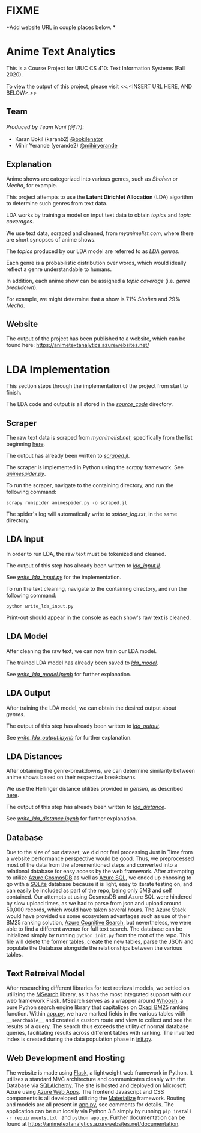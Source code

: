 # FIXME

  *Add website URL in couple places below.
  *

# Anime Text Analytics
  
  This is a Course Project for UIUC CS 410: Text Information Systems (Fall 2020).
  
  To view the output of this project, please visit <<.<INSERT URL HERE, AND BELOW>.>>

## Team
  
  *Produced by Team Nani (何 !?)*:
  * Karan Bokil (karanb2) [@bokilenator](https://github.com/bokilenator)
  * Mihir Yerande (yerande2) [@mihiryerande](https://github.com/mihiryerande)

## Explanation
  
  Anime shows are categorized into various genres, such as *Shо̄nen* or *Mecha*, for example.
  
  This project attempts to use the **Latent Dirichlet Allocation** (LDA) algorithm to determine such genres from text data.
  
  LDA works by training a model on input text data to obtain *topics* and *topic coverages*.
  
  We use text data, scraped and cleaned, from *myanimelist.com*, where there are short synopses of anime shows.
  
  The *topics* produced by our LDA model are referred to as *LDA genres*.
  
  Each genre is a probabilistic distribution over words, which would ideally reflect a genre understandable to humans.
  
  In addition, each anime show can be assigned a *topic coverage* (i.e. *genre breakdown*).
  
  For example, we might determine that a show is 71% *Shо̄nen* and 29% *Mecha*.

## Website
  
  The output of the project has been published to a website, which can be found here: https://animetextanalytics.azurewebsites.net/

# LDA Implementation
  
  This section steps through the implementation of the project from start to finish.
  
  The LDA code and output is all stored in the [*source_code*](https://github.com/mihiryerande/CS-410-Fall-2020-Anime-Text-Analytics/tree/main/source_code) directory.

## Scraper
  
  The raw text data is scraped from *myanimelist.net*, specifically from the list beginning [here](https://myanimelist.net/topanime.php?type=tv).
  
  The output has already been written to [*scraped.jl*](https://github.com/mihiryerande/CS-410-Fall-2020-Anime-Text-Analytics/blob/main/source_code/scraper/scraped.jl).
  
  The scraper is implemented in Python using the *scrapy* framework.
  See [*animespider.py*](https://github.com/mihiryerande/CS-410-Fall-2020-Anime-Text-Analytics/blob/main/source_code/scraper/animespider.py).
  
  To run the scraper, navigate to the containing directory, and run the following command:
  ```
  scrapy runspider animespider.py -o scraped.jl
  ```
  
  The spider's log will automatically write to *spider_log.txt*, in the same directory.

## LDA Input
  
  In order to run LDA, the raw text must be tokenized and cleaned.
  
  The output of this step has already been written to [*lda_input.jl*](https://github.com/mihiryerande/CS-410-Fall-2020-Anime-Text-Analytics/blob/main/source_code/lda_input/lda_input.jl).
  
  See [*write_lda_input.py*](https://github.com/mihiryerande/CS-410-Fall-2020-Anime-Text-Analytics/blob/main/source_code/lda_input/write_lda_input.py) for the implementation.
  
  To run the text cleaning, navigate to the containing directory, and run the following command:
  ```
  python write_lda_input.py
  ```
  
  Print-out should appear in the console as each show's raw text is cleaned.
  
## LDA Model
  
  After cleaning the raw text, we can now train our LDA model.
  
  The trained LDA model has already been saved to [*lda_model*](https://github.com/mihiryerande/CS-410-Fall-2020-Anime-Text-Analytics/blob/main/source_code/lda_model/).
  
  See [*write_lda_model.ipynb*](https://github.com/mihiryerande/CS-410-Fall-2020-Anime-Text-Analytics/blob/main/source_code/write_lda_model.ipynb) for further explanation.

## LDA Output
  
  After training the LDA model, we can obtain the desired output about *genres*.
  
  The output of this step has already been written to [*lda_output*](https://github.com/mihiryerande/CS-410-Fall-2020-Anime-Text-Analytics/blob/main/source_code/lda_output/).
  
  See [*write_lda_output.ipynb*](https://github.com/mihiryerande/CS-410-Fall-2020-Anime-Text-Analytics/blob/main/source_code/write_lda_output.ipynb) for further explanation.

## LDA Distances
  
  After obtaining the genre-breakdowns, we can determine similarity between anime shows based on their respective breakdowns.
  
  We use the Hellinger distance utilities provided in *gensim*, as described [here](https://radimrehurek.com/gensim_3.8.3/auto_examples/tutorials/run_distance_metrics.html#hellinger).
  
  The output of this step has already been written to [*lda_distance*](https://github.com/mihiryerande/CS-410-Fall-2020-Anime-Text-Analytics/blob/main/source_code/lda_distance/).
  
  See [*write_lda_distance.ipynb*](https://github.com/mihiryerande/CS-410-Fall-2020-Anime-Text-Analytics/blob/main/source_code/write_lda_distance.ipynb) for further explanation.

## Database
Due to the size of our dataset, we did not feel processing Just in Time from a website performance perspective would be good.  Thus, we preprocessed most of the data from the aforementioned steps and converted into a relational database for easy access by the web framework.
After attempting to utilize [Azure CosmosDB](https://azure.microsoft.com/en-us/free/cosmos-db/search/?OCID=AID2100131_SEM_6db6c4e0b89d1beae54c9b3675385867:G:s&ef_id=6db6c4e0b89d1beae54c9b3675385867:G:s&msclkid=6db6c4e0b89d1beae54c9b3675385867 "Azure CosmosDB") as well as [Azure SQL](https://azure.microsoft.com/en-us/free/sql-database/search/?OCID=AID2100131_SEM_dde51af6bf4d19b47106452072f042e0:G:s&ef_id=dde51af6bf4d19b47106452072f042e0:G:s&msclkid=dde51af6bf4d19b47106452072f042e0 "Azure SQL"), we ended up choosing to go with a [SQLite](https://sqlite.org/index.html "SQLite") database because it is light, easy to iterate testing on, and can easily be included as part of the repo, being only 5MB and self contained.
Our attempts at using CosmosDB and Azure SQL were hindered by slow upload times, as we had to parse from json and upload around 50,000 records, which would have taken several hours. The Azure Stack would have provided us some ecosystem advantages such as use of their BM25 ranking solution, [Azure Cognitive Search](https://azure.microsoft.com/en-us/services/search/?OCID=AID2100131_SEM_d7b98289b8b81cfe7fe8dd5f75c5bec1:G:s&ef_id=d7b98289b8b81cfe7fe8dd5f75c5bec1:G:s&msclkid=d7b98289b8b81cfe7fe8dd5f75c5bec1 "Azure Cognitive Search"), but nevertheless, we were able to find a different avenue for full text search.
The database can be initialized simply by running `python init.py` from the root of the repo.  This file will delete the former tables, create the new tables, parse the JSON and populate the Database alongside the relationships between the various tables.

## Text Retreival Model
After researching different libraries for text retrieval models, we settled on utilizing the [MSearch](https://github.com/honmaple/flask-msearch "MSearch") library, as it has the most integrated support with our web framework Flask.  MSearch serves as a wrapper around [Whoosh](https://whoosh.readthedocs.io/en/latest/intro.html "Whoosh"), a pure Python search engine library that capitalizes on [Okapi BM25](https://en.wikipedia.org/wiki/Okapi_BM25 "Okapi BM25") ranking function. Within [app.py](https://github.com/mihiryerande/CS-410-Fall-2020-Anime-Text-Analytics/blob/main/app.py "`app.py`"), we have marked fields in the various tables with `__searchable__` and created a custom route and view to collect and see the results of a query. The search thus exceeds the utility of normal database queries, facilitating results across different tables with ranking.  The inverted index is created during the data population phase in [init.py](https://github.com/mihiryerande/CS-410-Fall-2020-Anime-Text-Analytics/blob/main/init.py "init.py").

## Web Development and Hosting
The website is made using [Flask](https://flask.palletsprojects.com/en/1.1.x/ "Flask"), a lightweight web framework in Python.  It utilizes a standard MVC architecture and communicates cleanly with the Database via [SQLAlchemy](https://www.sqlalchemy.org/ "SQLAlchemy").  The site is hosted and deployed on Microsoft Azure using [Azure Web Apps](https://azure.microsoft.com/en-us/services/app-service/web/ "Azure Web Apps").  The frontend Javascript and CSS components is all developed utilizing the [Materialize](https://materializecss.com/ "Materialize") framework.
Routing and models are all present in [app.py](https://github.com/mihiryerande/CS-410-Fall-2020-Anime-Text-Analytics/blob/main/app.py "app.py"), see comments for details. The application can be run locally via Python 3.8 simply by running `pip install -r requirements.txt ` and `python app.py`.
Further documentation can be found at https://animetextanalytics.azurewebsites.net/documentation.
